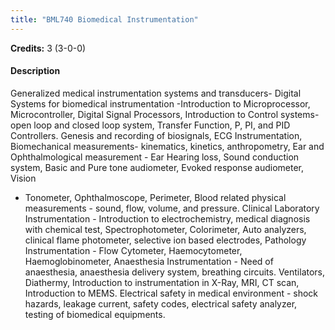 ```yaml
---
title: "BML740 Biomedical Instrumentation"
---
```

**Credits:** 3 (3-0-0)

#### Description
Generalized medical instrumentation systems and transducers- Digital Systems for biomedical instrumentation -Introduction to Microprocessor, Microcontroller, Digital Signal Processors, Introduction to Control systems- open loop and closed loop system, Transfer Function, P, PI, and PID Controllers. Genesis and recording of biosignals, ECG Instrumentation, Biomechanical measurements- kinematics, kinetics, anthropometry, Ear and Ophthalmological measurement - Ear Hearing loss, Sound conduction system, Basic and Pure tone audiometer, Evoked response audiometer, Vision
- Tonometer, Ophthalmoscope, Perimeter, Blood related physical measurements - sound, flow, volume, and pressure. Clinical Laboratory Instrumentation - Introduction to electrochemistry, medical diagnosis with chemical test, Spectrophotometer, Colorimeter, Auto analyzers, clinical flame photometer, selective ion based electrodes, Pathology Instrumentation - Flow Cytometer, Haemocytometer, Haemoglobinometer, Anaesthesia Instrumentation - Need of anaesthesia, anaesthesia delivery system, breathing circuits. Ventilators, Diathermy, Introduction to instrumentation in X-Ray, MRI, CT scan, Introduction to MEMS. Electrical safety in medical environment - shock hazards, leakage current, safety codes, electrical safety analyzer, testing of biomedical equipments.